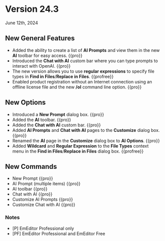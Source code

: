 # Version 24.3

June 12th, 2024

## New General Features

- Added the ability to create a list of **AI Prompts** and view them in the new **AI** toolbar for easy access. {{pro}}
- Introduced the **Chat with AI** custom bar where you can type prompts to interact with OpenAI. {{pro}}
- The new version allows you to use **regular expressions** to specify file types in **Find in Files**/**Replace in Files**. {{profree}}
- Enabled product registration without an Internet connection using an offline license file and the new **/ol** command line option. {{pro}}

## New Options

- Introduced a **New Prompt** dialog box. {{pro}}
- Added the **AI** toolbar. {{pro}}
- Added the **Chat with AI** custom bar. {{pro}}
- Added **AI Prompts** and **Chat with AI** pages to the **Customize** dialog box. {{pro}}
- Renamed the **AI** page in the **Customize** dialog box to **AI Options**. {{pro}}
- Added **Wildcard** and **Regular Expression** to the **File Types** context menu in the **Find in Files**/**Replace in Files** dialog box. {{profree}}

## New Commands

- New Prompt {{pro}}
- AI Prompt (multiple items) {{pro}}
- AI toolbar {{pro}}
- Chat with AI {{pro}}
- Customize AI Prompts {{pro}}
- Customize Chat with AI {{pro}}

### Notes

- \[P\] EmEditor Professional only
- \[PF\] EmEditor Professional and EmEditor Free
